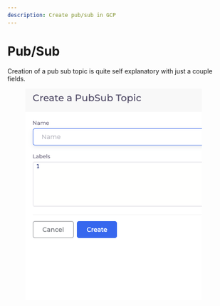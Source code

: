 ```yaml
---
description: Create pub/sub in GCP
---
```


# Pub/Sub



Creation of a pub sub topic is quite self explanatory with just a couple fields.

<figure><img src="../../.gitbook/assets/image (1).png" alt=""><figcaption></figcaption></figure>



